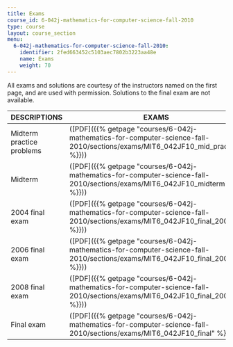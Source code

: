 ```yaml
---
title: Exams
course_id: 6-042j-mathematics-for-computer-science-fall-2010
type: course
layout: course_section
menu:
  6-042j-mathematics-for-computer-science-fall-2010:
    identifier: 2fed663452c5103aec7802b3223aa48e
    name: Exams
    weight: 70
---
```

All exams and solutions are courtesy of the instructors named on the first page, and are used with permission. Solutions to the final exam are not available.

| DESCRIPTIONS | EXAMS | SOLUTIONS |
| --- | --- | --- |
| Midterm practice problems | ([PDF]({{% getpage "courses/6-042j-mathematics-for-computer-science-fall-2010/sections/exams/MIT6_042JF10_mid_practice" %}})) | ([PDF]({{% getpage "courses/6-042j-mathematics-for-computer-science-fall-2010/sections/exams/MIT6_042JF10_mid_pctce_sol" %}})) |
| Midterm | ([PDF]({{% getpage "courses/6-042j-mathematics-for-computer-science-fall-2010/sections/exams/MIT6_042JF10_midterm" %}})) | ([PDF]({{% getpage "courses/6-042j-mathematics-for-computer-science-fall-2010/sections/exams/MIT6_042JF10_midterm_sol" %}})) |
| 2004 final exam | ([PDF]({{% getpage "courses/6-042j-mathematics-for-computer-science-fall-2010/sections/exams/MIT6_042JF10_final_2004" %}})) | ([PDF]({{% getpage "courses/6-042j-mathematics-for-computer-science-fall-2010/sections/exams/MIT6_042JF10_fnl_2004_sol" %}})) |
| 2006 final exam | ([PDF]({{% getpage "courses/6-042j-mathematics-for-computer-science-fall-2010/sections/exams/MIT6_042JF10_final_2006" %}})) | ([PDF]({{% getpage "courses/6-042j-mathematics-for-computer-science-fall-2010/sections/exams/MIT6_042JF10_fnl_2006_sol" %}})) |
| 2008 final exam | ([PDF]({{% getpage "courses/6-042j-mathematics-for-computer-science-fall-2010/sections/exams/MIT6_042JF10_final_2008" %}})) | ([PDF]({{% getpage "courses/6-042j-mathematics-for-computer-science-fall-2010/sections/exams/MIT6_042JF10_fnl_2008_sol" %}})) |
| Final exam | ([PDF]({{% getpage "courses/6-042j-mathematics-for-computer-science-fall-2010/sections/exams/MIT6_042JF10_final" %}})) |